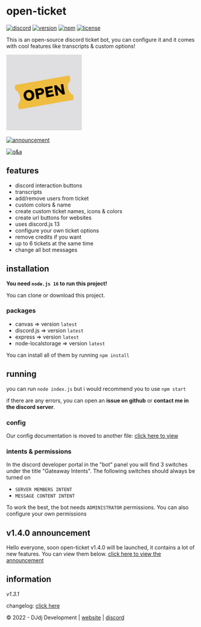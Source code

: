 # open-ticket
[![discord](https://img.shields.io/badge/discord-join%20our%20server-5865F2.svg?style=flat-square&logo=discord)](https://discord.com/invite/26vT9wt3n3) 
[![version](https://img.shields.io/badge/version-1.3.1%20stable-brightgreen.svg?style=flat-square)](https://github.com/DJj123dj/open-ticket/releases/tag/v1.3.1) 
[![npm](https://img.shields.io/badge/npm-external%20libraries%20needed-CB3837.svg?style=flat-square&logo=npm)](#packages) 
[![license](https://img.shields.io/badge/license-GPL%203.0-important.svg?style=flat-square)](https://github.com/DJj123dj/open-ticket/blob/main/LICENSE) 

This is an open-source discord ticket bot, you can configure it and it comes with cool features like transcripts & custom options!

<img src="logo.png" alt="Open Ticket logo" style="height: 200px; width:200px;"/>

[![announcement](https://img.shields.io/badge/new%20announcement!-open--ticket%20v1.4.0-red.svg?style=flat-square)](https://github.com/DJj123dj/open-ticket/discussions/3)

[![q&a](https://img.shields.io/badge/Q&A-click%20here-blue.svg?style=flat-square)](./documentation/Q&A.md) 

## features
- discord interaction buttons
- transcripts
- add/remove users from ticket
- custom colors & name
- create custom ticket names, icons & colors
- create url buttons for websites
- uses discord.js 13
- configure your own ticket options
- remove credits if you want
- up to 6 tickets at the same time
- change all bot messages

## installation
**You need `node.js 16` to run this project!**

You can clone or download this project.

### packages
- canvas => version `latest`
- discord.js => version `latest`
- express => version `latest`
- node-localstorage => version `latest`

You can install all of them by running `npm install`

## running
you can run `node index.js` but i would recommend you to use `npm start`

if there are any errors, you can open an **issue on github** or **contact me in the discord server**.

### config
Our config documentation is moved to another file:
[click here to view](./documentation/CONFIG.md)

### intents & permissions
In the discord developer portal in the "bot" panel you will find 3 switches under the title "Gateaway Intents". The following switches should always be turned on
- `SERVER MEMBERS INTENT`
- `MESSAGE CONTENT INTENT`

To work the best, the bot needs `ADMINISTRATOR` permissions.
You can also configure your own permissions

## v1.4.0 announcement
Hello everyone, soon open-ticket v1.4.0 will be launched, it contains a lot of new features. You can view them below.
[click here to view the announcement](https://github.com/DJj123dj/open-ticket/discussions/3)

## information

_v1.3.1_

changelog: [click here](./documentation/CHANGELOG.md)

© 2022 - DJdj Development | [website](https://www.dj-dj.be) | [discord](https://discord.com/invite/26vT9wt3n3)